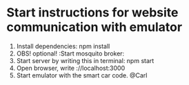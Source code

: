 # Start instructions for website communication with emulator

1. Install dependencies: npm install
2. OBS! optional! :Start mosquito broker:
3. Start server by writing this in terminal: npm start
4. Open browser, write ://localhost:3000
5. Start emulator with the smart car code.
   @Carl
